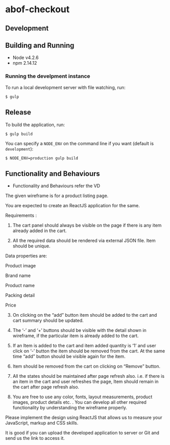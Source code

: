 # abof-checkout

## Development

## Building and Running

  - Node v4.2.6
  - npm 2.14.12

### Running the develpment instance

To run a local development server with file watching, run:

    $ gulp

## Release

To build the application, run:

    $ gulp build

You can specify a `NODE_ENV` on the command line if you want (default is `development`):

    $ NODE_ENV=production gulp build
## Functionality and Behaviours

  - Functionality and Behaviours refer the VD
  
  The given wireframe is for a product listing page.
  
  You are expected to create an ReactJS application for the same.
  
  Requirements :
  
  1.	The cart panel should always be visible on the page if there is any item already added in the cart.
   
  2.	All the required data should be rendered via external JSON file. Item should be unique.
  
  Data properties are:
  
  Product image
  
  Brand name
  
  Product name
  
  Packing detail
  
  Price
  
  3.	On clicking on the “add” button item should be added to the cart and cart summary should be updated.
  
  4.	The ‘-’ and ‘+’ buttons should be visible with the detail shown in wireframe, if the particular item is already added to the cart.
  
  5.	If an Item is added to the cart and item added quantity is ‘1’ and user click on ‘-’ button the item should be removed from the cart. At the same time “add” button should be visible again for the item.
  
  6.	Item should be removed from the cart on clicking on “Remove” button.
  
  7.	All the states should be maintained after page refresh also. i.e. if there is an item in the cart and user refreshes the page, Item should remain in the cart after page refresh also.
  
  8.	You are free to use any color, fonts, layout measurements, product images, product details etc. . You can develop all other required functionality by understanding the wireframe properly.
  
  Please implement the design using ReactJS that allows us to measure your JavaScript, markup and CSS skills.
  
  It is good if you can upload the developed application to server or Git and send us the link to access it.


